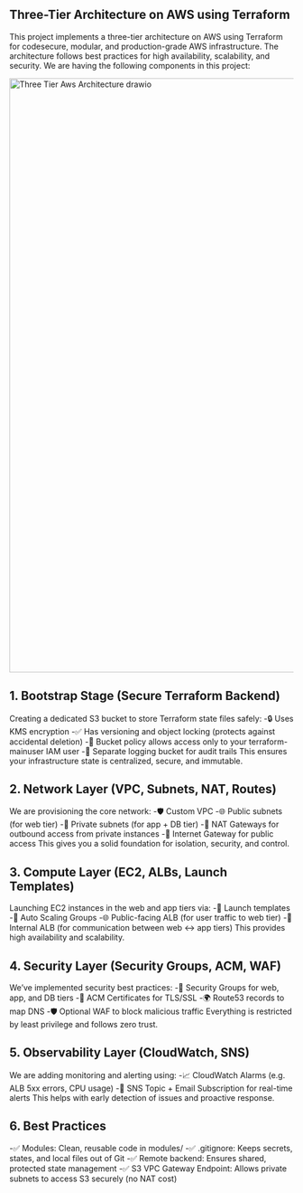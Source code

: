## Three-Tier Architecture on AWS using Terraform
This project implements a three-tier architecture on AWS using Terraform for codesecure, modular, and production-grade AWS infrastructure. The architecture follows best practices for high availability, scalability, and security. We are having the following components in this project:

<img width="1022" height="1051" alt="Three Tier Aws Architecture drawio" src="https://github.com/user-attachments/assets/e4a5a620-f073-4e2f-b464-ce896bb55620" />

## 1. Bootstrap Stage (Secure Terraform Backend)
Creating a dedicated S3 bucket to store Terraform state files safely:
-🔒 Uses KMS encryption
-✅ Has versioning and object locking (protects against accidental deletion)
-🧾 Bucket policy allows access only to your terraform-mainuser IAM user
-📂 Separate logging bucket for audit trails
This ensures your infrastructure state is centralized, secure, and immutable.

## 2. Network Layer (VPC, Subnets, NAT, Routes)
We are provisioning the core network:
-🛡️ Custom VPC
-🌐 Public subnets (for web tier)
-🔐 Private subnets (for app + DB tier)
-🚪 NAT Gateways for outbound access from private instances
-📡 Internet Gateway for public access
This gives you a solid foundation for isolation, security, and control.

## 3. Compute Layer (EC2, ALBs, Launch Templates)
Launching EC2 instances in the web and app tiers via:
-🧬 Launch templates
-🔄 Auto Scaling Groups
-🌐 Public-facing ALB (for user traffic to web tier)
-🔁 Internal ALB (for communication between web ↔ app tiers)
This provides high availability and scalability.

## 4. Security Layer (Security Groups, ACM, WAF)
We’ve implemented security best practices:
-🚧 Security Groups for web, app, and DB tiers
-🔐 ACM Certificates for TLS/SSL
-🌍 Route53 records to map DNS
-🛡️ Optional WAF to block malicious traffic
Everything is restricted by least privilege and follows zero trust.

## 5. Observability Layer (CloudWatch, SNS)
We are adding monitoring and alerting using:
-📈 CloudWatch Alarms (e.g. ALB 5xx errors, CPU usage)
-🔔 SNS Topic + Email Subscription for real-time alerts
This helps with early detection of issues and proactive response.

## 6. Best Practices
-✅ Modules: Clean, reusable code in modules/
-✅ .gitignore: Keeps secrets, states, and local files out of Git
-✅ Remote backend: Ensures shared, protected state management
-✅ S3 VPC Gateway Endpoint: Allows private subnets to access S3 securely (no NAT cost)
